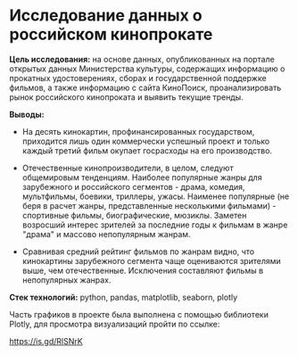 # Исследование данных о российском кинопрокате

**Цель исследования:** на основе данных, опубликованных на портале открытых данных Министерства культуры, содержащих информацию о прокатных удостоверениях, сборах и государственной поддержке фильмов, а также информацию с сайта КиноПоиск, проанализировать рынок российского кинопроката и выявить текущие тренды.

**Выводы:**

  - На десять кинокартин, профинансированных государством, приходится лишь один коммерчески успешный проект и только каждый третий фильм окупает госрасходы на его производство.

  - Отечественные кинопроизводители, в целом, следуют общемировым тенденциям. Наиболее популярные жанры для зарубежного и российского сегментов - драма, комедия, мультфильмы, боевики, триллеры, ужасы. Наименее популярные (не беря в расчет жанры, представленные несколькими фильмами) - спортивные фильмы, биографические, мюзиклы. Заметен возросший интерес зрителей за последние годы к фильмам в жанре "драма" и массово непопулярным жанрам.

  - Сравнивая средний рейтинг фильмов по жанрам видно, что кинокартины зарубежного сегмента чаще оцениваются зрителями выше, чем отечественные. Исключения составляют фильмы в непопулярных жанрах.
 
**Стек технологий:** python, pandas, matplotlib, seaborn, plotly

Часть графиков в проекте была выполнена с помощью библиотеки Plotly, для просмотра визуализаций пройти по ссылке:

https://is.gd/RlSNrK
